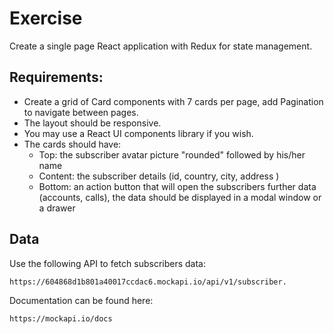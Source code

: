 # Exercise

Create a single page React application with Redux for state management.

## Requirements: 
- Create a grid of Card components with 7 cards per page, add Pagination to navigate between pages.
- The layout should be responsive.
- You may use a React UI components library if you wish.
- The cards should have:
  - Top: the subscriber avatar picture "rounded" followed by his/her name
  - Content: the subscriber details (id, country, city, address )
  - Bottom: an action button that will open the subscribers further data (accounts, calls), the data should be displayed in a modal window or a drawer

## Data
Use the following API to fetch subscribers data:
```
https://604868d1b801a40017ccdac6.mockapi.io/api/v1/subscriber.
```

Documentation can be found here:
```
https://mockapi.io/docs
```
